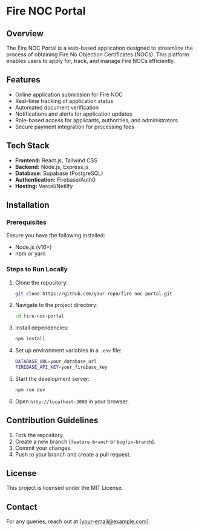 # Fire NOC Portal

## Overview
The Fire NOC Portal is a web-based application designed to streamline the process of obtaining Fire No Objection Certificates (NOCs). This platform enables users to apply for, track, and manage Fire NOCs efficiently.

## Features
- Online application submission for Fire NOC
- Real-time tracking of application status
- Automated document verification
- Notifications and alerts for application updates
- Role-based access for applicants, authorities, and administrators
- Secure payment integration for processing fees

## Tech Stack
- **Frontend:** React.js, Tailwind CSS
- **Backend:** Node.js, Express.js
- **Database:** Supabase (PostgreSQL)
- **Authentication:** Firebase/Auth0
- **Hosting:** Vercel/Netlify

## Installation
### Prerequisites
Ensure you have the following installed:
- Node.js (v16+)
- npm or yarn

### Steps to Run Locally
1. Clone the repository:
   ```sh
   git clone https://github.com/your-repo/fire-noc-portal.git
   ```
2. Navigate to the project directory:
   ```sh
   cd fire-noc-portal
   ```
3. Install dependencies:
   ```sh
   npm install
   ```
4. Set up environment variables in a `.env` file:
   ```sh
   DATABASE_URL=your_database_url
   FIREBASE_API_KEY=your_firebase_key
   ```
5. Start the development server:
   ```sh
   npm run dev
   ```
6. Open `http://localhost:3000` in your browser.

## Contribution Guidelines
1. Fork the repository.
2. Create a new branch (`feature-branch` or `bugfix-branch`).
3. Commit your changes.
4. Push to your branch and create a pull request.

## License
This project is licensed under the MIT License.

## Contact
For any queries, reach out at [your-email@example.com].
